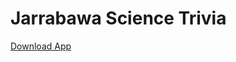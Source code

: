 

<h1>Jarrabawa Science Trivia</h1>
<a href="https://github.com/Mahmudqosim/DevVar/blob/master/img/JarraBawa.apk" class="myButton">Download App</a>



